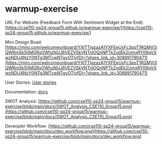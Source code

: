# warmup-exercise

URL For Website (Feedback Form With Sentiment Widget at the End): [https://cse110-sp24-group15.github.io/warmup-exercise/](https://cse110-sp24-group15.github.io/warmup-exercise/)

Miro Design Boad: [https://miro.com/welcomeonboard/YXlTTlgzazA1YXFEeUxFc3ppT1RQMVl3QWRmSk50MGRsOWhzNUJ6VEZVSkVNTnlOQnNPTkZvdEk2UmxRY09qVXwzNDU4NzY0NTg3MTcwNTgyOTIyfDI=?share_link_id=308891790471](https://miro.com/welcomeonboard/YXlTTlgzazA1YXFEeUxFc3ppT1RQMVl3QWRmSk50MGRsOWhzNUJ6VEZVSkVNTnlOQnNPTkZvdEk2UmxRY09qVXwzNDU4NzY0NTg3MTcwNTgyOTIyfDI=?share_link_id=308891790471)

User Stories: [User stories](https://github.com/cse110-sp24-group15/warmup-exercise/blob/main/stories/user_stories.md)

Documentation: [docs](https://github.com/cse110-sp24-group15/warmup-exercise/blob/main/docs/documentation.md)

SWOT Analysis: [https://github.com/cse110-sp24-group15/warmup-exercise/blob/main/docs/SWOT_Analysis_CSE110_Group15.png](https://github.com/cse110-sp24-group15/warmup-exercise/blob/main/docs/SWOT_Analysis_CSE110_Group15.png)

Deveopler Workflow: [https://github.com/cse110-sp24-group15/warmup-exercise/blob/main/docs/dev_workflow.png](https://github.com/cse110-sp24-group15/warmup-exercise/blob/main/docs/dev_workflow.png)
